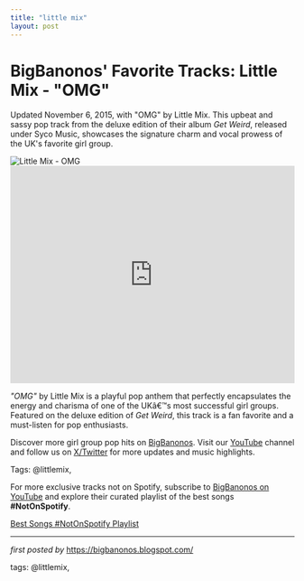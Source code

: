 ```yaml
---
title: "little mix"
layout: post
---
```

<!-- Post Title -->
<h1 >BigBanonos' Favorite Tracks: Little Mix - "OMG"</h1> <!-- Introductory Text -->
<p >Updated November 6, 2015, with "OMG" by Little Mix. This upbeat and sassy pop track from the deluxe edition of their album <em>Get Weird</em>, released under Syco Music, showcases the signature charm and vocal prowess of the UK's favorite girl group.</p> <!-- Featured Image -->
<div > <img src="https://i1.sndcdn.com/artworks-000139798770-zv0txw-t500x500.jpg" alt="Little Mix - OMG" />
</div> <!-- YouTube Video Embed -->
<div > <iframe width="100%" height="385" src="https://www.youtube.com/embed/J2Lb7Mg3bjI" title="OMG" frameborder="0" allow="accelerometer; autoplay; clipboard-write; encrypted-media; gyroscope; picture-in-picture; web-share" referrerpolicy="strict-origin-when-cross-origin" allowfullscreen></iframe>
</div> <!-- Song Information -->
<div > <p><em>"OMG"</em> by Little Mix is a playful pop anthem that perfectly encapsulates the energy and charisma of one of the UKâ€™s most successful girl groups. Featured on the deluxe edition of <em>Get Weird</em>, this track is a fan favorite and a must-listen for pop enthusiasts.</p>
</div> <!-- Footer Links -->
<div > <p>Discover more girl group pop hits on <a href="https://bigbanonos.blogspot.com/" target="_blank">BigBanonos</a>. Visit our <a href="https://www.youtube.com/@BigBanonos" target="_blank">YouTube</a> channel and follow us on <a href="https://x.com/bigbanonos" target="_blank">X/Twitter</a> for more updates and music highlights.</p>
</div> <!-- Tags -->
<p >Tags: @littlemix,</p>


<!--Subscribe and Playlist Links-->
<div>
    <p>For more exclusive tracks not on Spotify, subscribe to <a href="https://www.youtube.com/@BigBanonos" target="_blank">BigBanonos on YouTube</a> and explore their curated playlist of the best songs <strong>#NotOnSpotify</strong>.</p>
    <p><a href="https://www.youtube.com/playlist?list=PLtuNtuTatqI0kFahUCbtbfenC_ET5O_tr" target="_blank">Best Songs #NotOnSpotify Playlist<br /></a></p></div>

<hr />

<p><em>first posted by</em> <a href="https://bigbanonos.blogspot.com/" rel="noopener" target="_new">https://bigbanonos.blogspot.com/</a></p>

<p>tags: @littlemix,</p>

